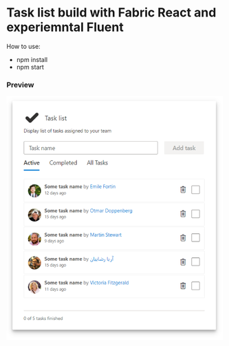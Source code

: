 # Task list build with Fabric React and experiemntal Fluent

How to use:  
- npm install
- npm start

### Preview
![Preview](/screenshots/preview.png)